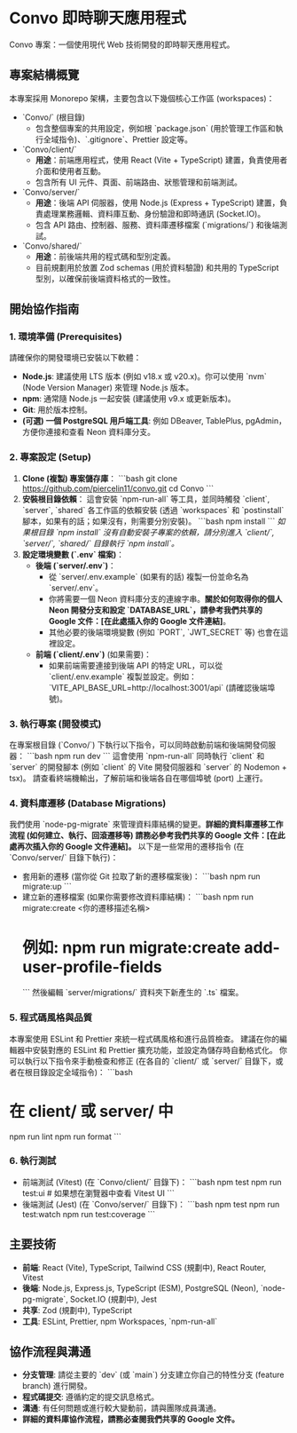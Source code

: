 # Convo 即時聊天應用程式

Convo 專案：一個使用現代 Web 技術開發的即時聊天應用程式。

## 專案結構概覽

本專案採用 Monorepo 架構，主要包含以下幾個核心工作區 (workspaces)：

* \`Convo/\` (根目錄)
    * 包含整個專案的共用設定，例如根 \`package.json\` (用於管理工作區和執行全域指令)、\`.gitignore\`、Prettier 設定等。
* \`Convo/client/\`
    * **用途**：前端應用程式，使用 React (Vite + TypeScript) 建置，負責使用者介面和使用者互動。
    * 包含所有 UI 元件、頁面、前端路由、狀態管理和前端測試。
* \`Convo/server/\`
    * **用途**：後端 API 伺服器，使用 Node.js (Express + TypeScript) 建置，負責處理業務邏輯、資料庫互動、身份驗證和即時通訊 (Socket.IO)。
    * 包含 API 路由、控制器、服務、資料庫遷移檔案 (\`migrations/\`) 和後端測試。
* \`Convo/shared/\`
    * **用途**：前後端共用的程式碼和型別定義。
    * 目前規劃用於放置 Zod schemas (用於資料驗證) 和共用的 TypeScript 型別，以確保前後端資料格式的一致性。

## 開始協作指南

### 1. 環境準備 (Prerequisites)

請確保你的開發環境已安裝以下軟體：

* **Node.js**: 建議使用 LTS 版本 (例如 v18.x 或 v20.x)。你可以使用 \`nvm\` (Node Version Manager) 來管理 Node.js 版本。
* **npm**: 通常隨 Node.js 一起安裝 (建議使用 v9.x 或更新版本)。
* **Git**: 用於版本控制。
* **(可選) 一個 PostgreSQL 用戶端工具**: 例如 DBeaver, TablePlus, pgAdmin，方便你連接和查看 Neon 資料庫分支。

### 2. 專案設定 (Setup)

1.  **Clone (複製) 專案儲存庫**：
    \`\`\`bash
    git clone https://github.com/piercelin11/convo.git
    cd Convo
    \`\`\`
2.  **安裝根目錄依賴**：
    這會安裝 \`npm-run-all\` 等工具，並同時觸發 \`client\`, \`server\`, \`shared\` 各工作區的依賴安裝 (透過 \`workspaces\` 和 \`postinstall\` 腳本，如果有的話；如果沒有，則需要分別安裝)。
    \`\`\`bash
    npm install
    \`\`\`
    *如果根目錄 \`npm install\` 沒有自動安裝子專案的依賴，請分別進入 \`client/\`, \`server/\`, \`shared/\` 目錄執行 \`npm install\`。*
3.  **設定環境變數 (\`.env\` 檔案)**：
    * **後端 (\`server/.env\`)**：
        * 從 \`server/.env.example\` (如果有的話) 複製一份並命名為 \`server/.env\`。
        * 你將需要一個 Neon 資料庫分支的連線字串。**關於如何取得你的個人 Neon 開發分支和設定 \`DATABASE_URL\`，請參考我們共享的 Google 文件：[在此處插入你的 Google 文件連結]**。
        * 其他必要的後端環境變數 (例如 \`PORT\`, \`JWT_SECRET\` 等) 也會在這裡設定。
    * **前端 (\`client/.env\`)** (如果需要)：
        * 如果前端需要連接到後端 API 的特定 URL，可以從 \`client/.env.example\` 複製並設定。例如：\`VITE_API_BASE_URL=http://localhost:3001/api\` (請確認後端埠號)。

### 3. 執行專案 (開發模式)

在專案根目錄 (\`Convo/\`) 下執行以下指令，可以同時啟動前端和後端開發伺服器：
\`\`\`bash
npm run dev
\`\`\`
這會使用 \`npm-run-all\` 同時執行 \`client\` 和 \`server\` 的開發腳本 (例如 \`client\` 的 Vite 開發伺服器和 \`server\` 的 Nodemon + tsx)。
請查看終端機輸出，了解前端和後端各自在哪個埠號 (port) 上運行。

### 4. 資料庫遷移 (Database Migrations)

我們使用 \`node-pg-migrate\` 來管理資料庫結構的變更。**詳細的資料庫遷移工作流程 (如何建立、執行、回滾遷移等) 請務必參考我們共享的 Google 文件：[在此處再次插入你的 Google 文件連結]。**
以下是一些常用的遷移指令 (在 \`Convo/server/\` 目錄下執行)：

* 套用新的遷移 (當你從 Git 拉取了新的遷移檔案後)：
    \`\`\`bash
    npm run migrate:up
    \`\`\`
* 建立新的遷移檔案 (如果你需要修改資料庫結構)：
    \`\`\`bash
    npm run migrate:create <你的遷移描述名稱>
    # 例如: npm run migrate:create add-user-profile-fields
    \`\`\`
    然後編輯 \`server/migrations/\` 資料夾下新產生的 \`.ts\` 檔案。

### 5. 程式碼風格與品質

本專案使用 ESLint 和 Prettier 來統一程式碼風格和進行品質檢查。
建議在你的編輯器中安裝對應的 ESLint 和 Prettier 擴充功能，並設定為儲存時自動格式化。
你可以執行以下指令來手動檢查和修正 (在各自的 \`client/\` 或 \`server/\` 目錄下，或者在根目錄設定全域指令)：
\`\`\`bash
# 在 client/ 或 server/ 中
npm run lint
npm run format
\`\`\`

### 6. 執行測試

* 前端測試 (Vitest) (在 \`Convo/client/\` 目錄下)：
    \`\`\`bash
    npm test
    npm run test:ui # 如果想在瀏覽器中查看 Vitest UI
    \`\`\`
* 後端測試 (Jest) (在 \`Convo/server/\` 目錄下)：
    \`\`\`bash
    npm test
    npm run test:watch
    npm run test:coverage
    \`\`\`

## 主要技術

* **前端**: React (Vite), TypeScript, Tailwind CSS (規劃中), React Router, Vitest
* **後端**: Node.js, Express.js, TypeScript (ESM), PostgreSQL (Neon), \`node-pg-migrate\`, Socket.IO (規劃中), Jest
* **共享**: Zod (規劃中), TypeScript
* **工具**: ESLint, Prettier, npm Workspaces, \`npm-run-all\`

## 協作流程與溝通

* **分支管理**: 請從主要的 \`dev\` (或 \`main\`) 分支建立你自己的特性分支 (feature branch) 進行開發。
* **程式碼提交**: 遵循約定的提交訊息格式。
* **溝通**: 有任何問題或進行較大變動前，請與團隊成員溝通。
* **詳細的資料庫協作流程，請務必查閱我們共享的 Google 文件。**